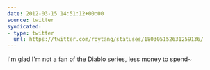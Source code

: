 ```yaml
---
date: 2012-03-15 14:51:12+00:00
source: twitter
syndicated:
- type: twitter
  url: https://twitter.com/roytang/statuses/180305152631259136/
---
```


I'm glad I'm not a fan of the Diablo series, less money to spend~